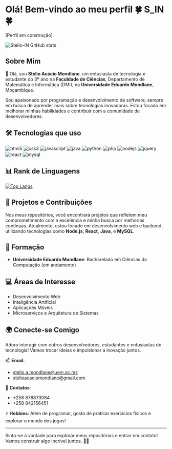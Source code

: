# Olá! Bem-vindo ao meu perfil 🍀 S_IN 🍀
[Perfil em construção]

![Stelio-IN GitHub stats](https://github-readme-stats.vercel.app/api?username=Stelio-IN&show_icons=true&theme=dracula)

## Sobre Mim
👋 Olá, sou **Stelio Acácio Mondlane**, um entusiasta de tecnologia e estudante do 3º ano na **Faculdade de Ciências**, Departamento de Matemática e Informática (DMI), na **Universidade Eduardo Mondlane**, Moçambique.

Sou apaixonado por programação e desenvolvimento de software, sempre em busca de aprender mais sobre tecnologias inovadoras. Estou focado em melhorar minhas habilidades e contribuir com a comunidade de desenvolvedores.

## 🛠 Tecnologias que uso
<div style="display: inline_block">
    <img align="center" alt="html5" src="https://img.shields.io/badge/HTML5-E34F26?style=for-the-badge&logo=html5&logoColor=white">
    <img align="center" alt="css3" src="https://img.shields.io/badge/CSS3-1572B6?style=for-the-badge&logo=css3&logoColor=white">
    <img align="center" alt="javascript" src="https://img.shields.io/badge/JavaScript-F7DF1E?style=for-the-badge&logo=javascript&logoColor=black">
    <img align="center" alt="java" src="https://img.shields.io/badge/Java-ED8B00?style=for-the-badge&logo=openjdk&logoColor=white">
    <img align="center" alt="python" src="https://img.shields.io/badge/Python-14354C?style=for-the-badge&logo=python&logoColor=white">
    <img align="center" alt="php" src="https://img.shields.io/badge/PHP-777BB4?style=for-the-badge&logo=php&logoColor=white">
    <img align="center" alt="nodejs" src="https://img.shields.io/badge/Node.js-43853D?style=for-the-badge&logo=node.js&logoColor=white">
    <img align="center" alt="jquery" src="https://img.shields.io/badge/jQuery-0769AD?style=for-the-badge&logo=jquery&logoColor=white">
    <img align="center" alt="react" src="https://img.shields.io/badge/React-20232A?style=for-the-badge&logo=react&logoColor=61DAFB">
    <img align="center" alt="mysql" src="https://img.shields.io/badge/MySQL-00000F?style=for-the-badge&logo=mysql&logoColor=white">
</div>

## 📊 Rank de Linguagens
[![Top Langs](https://github-readme-stats.vercel.app/api/top-langs/?username=Stelio-IN&layout=compact&theme=dracula)](https://github.com/anuraghazra/github-readme-stats)

## 🚀 Projetos e Contribuições
Nos meus repositórios, você encontrará projetos que refletem meu comprometimento com a excelência e minha busca por melhorias contínuas. Atualmente, estou focado em desenvolvimento web e backend, utilizando tecnologias como **Node.js**, **React**, **Java**, e **MySQL**.

## 📘 Formação
- **Universidade Eduardo Mondlane**: Bacharelado em Ciências da Computação (em andamento)

## 💻 Áreas de Interesse
- Desenvolvimento Web
- Inteligência Artificial
- Aplicações Móveis
- Microserviços e Arquitetura de Sistemas

## 🌍 Conecte-se Comigo
Adoro interagir com outros desenvolvedores, estudantes e entusiastas de tecnologia! Vamos trocar ideias e impulsionar a inovação juntos.

📫 **Email**:
- stelio.a.mondlane@uem.ac.mz
- stelioacaciomondlane@gmail.com

📱 **Contatos**:
- +258 878873084
- +258 842156451

⚡ **Hobbies**:
Além de programar, gosto de praticar exercícios físicos e explorar o mundo dos jogos!

---

Sinta-se à vontade para explorar meus repositórios e entrar em contato! Vamos construir algo incrível juntos. 🚀✨
